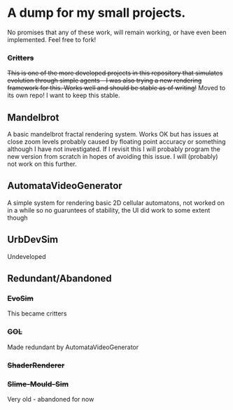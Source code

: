 # A dump for my small projects.
No promises that any of these work, will remain working, or have even been implemented. Feel free to fork!

### ~~Critters~~
~~This is one of the more developed projects in this repository that simulates evolution through simple agents - I was also trying a new rendering framework for this. Works well and should be stable as of writing!~~
Moved to its own repo! I want to keep this stable.
## Mandelbrot
A basic mandelbrot fractal rendering system. Works OK but has issues at close zoom levels probably caused by floating point accuracy or something although I have not investigated. If I revisit this I will probably program the new version from scratch in hopes of avoiding this issue. I will (probably) not work on this further.
## AutomataVideoGenerator
A simple system for rendering basic 2D cellular automatons, not worked on in a while so no guaruntees of stability, the UI did work to some extent though
## UrbDevSim
Undeveloped

## Redundant/Abandoned
### ~~EvoSim~~
This became critters

### ~~GOL~~
Made redundant by AutomataVideoGenerator

### ~~ShaderRenderer~~
### ~~Slime-Mould-Sim~~
Very old - abandoned for now
